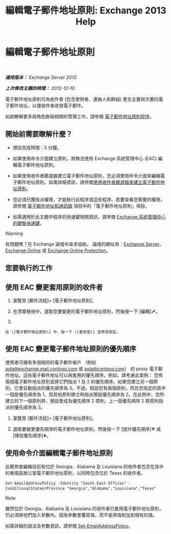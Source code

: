 ﻿---
title: '編輯電子郵件地址原則: Exchange 2013 Help'
TOCTitle: 編輯電子郵件地址原則
ms:assetid: cc8b36a0-95f4-43e9-bc64-87646d2e14e4
ms:mtpsurl: https://technet.microsoft.com/zh-tw/library/Bb124580(v=EXCHG.150)
ms:contentKeyID: 50474241
ms.date: 05/21/2018
mtps_version: v=EXCHG.150
f1_keywords:
- Microsoft.Exchange.Management.SnapIn.Esm.OrganizationConfiguration.EditEmailAddressPolicyWizardForm.EmailAddressPolicyIntroductionPage
ms.translationtype: MT
---

# 編輯電子郵件地址原則

 

_**適用版本：** Exchange Server 2013_

_**上次修改主題的時間：** 2012-12-10_

電子郵件地址原則可為收件者 (包含使用者、連絡人和群組) 產生主要與次要的電子郵件地址，以便收件者收發電子郵件。

如欲瞭解更多與角色群組相關的管理工作，請參閱 [電子郵件地址原則程序](email-address-policy-procedures-exchange-2013-help.md)。

## 開始前需要瞭解什麼？

  - 預估完成時間：5 分鐘。

  - 如果使用命令介面建立原則，將無法使用 Exchange 系統管理中心 (EAC) 編輯電子郵件地址原則。

  - 如果使用收件者篩選器建立電子郵件地址原則，您必須使用命令介面來編輯電子郵件地址原則。如需詳細資訊，請參閱[使用收件者篩選器來建立電子郵件地址原則](create-an-email-address-policy-by-using-recipient-filters-exchange-2013-help.md)。

  - 您必須已獲指派權限，才能執行此程序或這些程序。若要查看您需要的權限，請參閱 [電子郵件地址和通訊錄](email-addresses-and-address-books-exchange-2013-help.md) 項目中的「電子郵件地址原則」項目。

  - 如需適用於此主題中程序的快速鍵相關資訊，請參閱 [Exchange 系統管理中心的鍵盤快速鍵](keyboard-shortcuts-in-the-exchange-admin-center-exchange-online-protection-help.md)。


> [!WARNING]  
> 有問題嗎？在 Exchange 論壇中尋求協助。 論壇的網址為：<a href="https://go.microsoft.com/fwlink/p/?linkid=60612">Exchange Server</a>、 <a href="https://go.microsoft.com/fwlink/p/?linkid=267542">Exchange Online</a> 或 <a href="https://go.microsoft.com/fwlink/p/?linkid=285351">Exchange Online Protection</a>。




## 您要執行的工作

## 使用 EAC 變更套用原則的收件者

1.  瀏覽至 \[郵件流程\]\> \[電子郵件地址原則\]。

2.  在清單檢視中，選取您要變更的電子郵件地址原則，然後按一下 \[編輯\]![編輯圖示](images/JJ218640.6f53ccb2-1f13-4c02-bea0-30690e6ea71d(EXCHG.150).gif "編輯圖示")。

3.  
    
    在 \[電子郵件地址原則\] 中，按一下 \[套用至\] 並修改設定。

## 使用 EAC 變更電子郵件地址原則的優先順序

使用者可擁有多個相同的電子郵件帳戶 （例如 ayla@exchange.mail.contoso.com 或 ayla@contoso.com） 的 proxy 電子郵件地址。這些電子郵件地址可以再套用的優先順序。例如，請考慮此案例： 您有兩個電子郵件地址原則並將它們指派 1 及 2 的優先順序。如果您建立另一個原則，它會自動指派的優先順序為 3。不過，假設您有兩個原則，而且您指定的其中一個是優先順序為 1，但其他原則建立時指派預設優先順序為 2。在此例中，您所建立的下一個原則將，預設會成為優先順序 2 原則。上一個優先順序 2 將原則指派的優先順序為 3。

1.  瀏覽至 \[郵件流程\]\> \[電子郵件地址原則\]。

2.  選取要變更優先順序的電子郵件地址原則，然後按一下 \[提升優先順序\]![向上箭號圖示](images/JJ150576.1732c727-328b-4a1a-b84d-6d7252c7dcab(EXCHG.150).gif "向上箭號圖示") 或 \[降低優先順序\]![向下箭號圖示](images/JJ150576.ef5ca57d-a033-457b-bd92-6361877c33d0(EXCHG.150).gif "向下箭號圖示")。

## 使用命令介面編輯電子郵件地址原則

此範例會編輯目前有位於 Georgia、Alabama 及 Louisiana 的收件者包含在其中的東南區辦公室電子郵件地址原則，以同時包含位於 Texas 的收件者。

    Set-EmailAddressPolicy -Identity "South East Offices" -ConditionalStateorProvince "Georgia","Alabama","Louisiana","Texas"


> [!NOTE]  
> 雖然位於 Georgia、Alabama 及 Louisiana 的收件者已套用電子郵件地址原則，仍必須將他們加入參數內，因為參數會覆寫值，而不是將值附加到現有的值。




如需詳細的語法及參數資訊，請參閱 [Set-EmailAddressPolicy](https://technet.microsoft.com/zh-tw/library/bb124517\(v=exchg.150\))。

